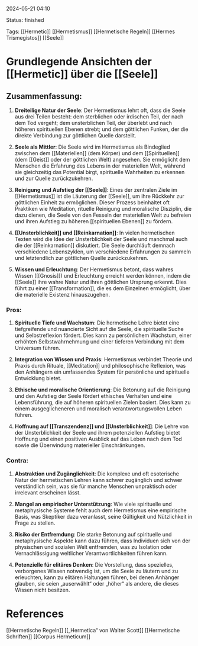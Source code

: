 2024-05-21 04:10

Status: finished

Tags: [[Hermetic]] [[Hermetismus]] [[Hermetische Regeln]] [[Hermes Trismegistos]] [[Seele]]

# Grundlegende Ansichten der [[Hermetic]] über die [[Seele]]

## Zusammenfassung:
1. **Dreiteilige Natur der Seele**: Der Hermetismus lehrt oft, dass die Seele aus drei Teilen besteht: dem sterblichen oder irdischen Teil, der nach dem Tod vergeht; dem unsterblichen Teil, der überlebt und nach höheren spirituellen Ebenen strebt; und dem göttlichen Funken, der die direkte Verbindung zur göttlichen Quelle darstellt.
    
2. **Seele als Mittler**: Die Seele wird im Hermetismus als Bindeglied zwischen dem [[Materiellen]] (dem Körper) und dem [[Spirituellen]] (dem [[Geist]] oder der göttlichen Welt) angesehen. Sie ermöglicht dem Menschen die Erfahrung des Lebens in der materiellen Welt, während sie gleichzeitig das Potential birgt, spirituelle Wahrheiten zu erkennen und zur Quelle zurückzukehren.
    
3. **Reinigung und Aufstieg der [[Seele]]**: Eines der zentralen Ziele im [[Hermetismus]] ist die Läuterung der [[Seele]], um ihre Rückkehr zur göttlichen Einheit zu ermöglichen. Dieser Prozess beinhaltet oft Praktiken wie Meditation, rituelle Reinigung und moralische Disziplin, die dazu dienen, die Seele von den Fesseln der materiellen Welt zu befreien und ihren Aufstieg zu höheren [[spirituellen Ebenen]] zu fördern.
    
4. **[[Unsterblichkeit]] und [[Reinkarnation]]**: In vielen hermetischen Texten wird die Idee der Unsterblichkeit der Seele und manchmal auch die der [[Reinkarnation]] diskutiert. Die Seele durchläuft demnach verschiedene Lebenszyklen, um verschiedene Erfahrungen zu sammeln und letztendlich zur göttlichen Quelle zurückzukehren.
    
5. **Wissen und Erleuchtung**: Der Hermetismus betont, dass wahres Wissen ([[Gnosis]]) und Erleuchtung erreicht werden können, indem die [[Seele]] ihre wahre Natur und ihren göttlichen Ursprung erkennt. Dies führt zu einer [[Transformation]], die es dem Einzelnen ermöglicht, über die materielle Existenz hinauszugehen.

### Pros:
1. **Spirituelle Tiefe und Wachstum**: Die hermetische Lehre bietet eine tiefgreifende und nuancierte Sicht auf die Seele, die spirituelle Suche und Selbstreflexion fördert. Dies kann zu persönlichem Wachstum, einer erhöhten Selbstwahrnehmung und einer tieferen Verbindung mit dem Universum führen.
    
2. **Integration von Wissen und Praxis**: Hermetismus verbindet Theorie und Praxis durch Rituale, [[Meditation]] und philosophische Reflexion, was den Anhängern ein umfassendes System für persönliche und spirituelle Entwicklung bietet.
    
3. **Ethische und moralische Orientierung**: Die Betonung auf die Reinigung und den Aufstieg der Seele fördert ethisches Verhalten und eine Lebensführung, die auf höheren spirituellen Zielen basiert. Dies kann zu einem ausgeglicheneren und moralisch verantwortungsvollen Leben führen.
    
4. **Hoffnung auf [[Transzendenz]] und [[Unsterblichkeit]]**: Die Lehre von der Unsterblichkeit der Seele und ihrem potenziellen Aufstieg bietet Hoffnung und einen positiven Ausblick auf das Leben nach dem Tod sowie die Überwindung materieller Einschränkungen.
### Contra:
1. **Abstraktion und Zugänglichkeit**: Die komplexe und oft esoterische Natur der hermetischen Lehren kann schwer zugänglich und schwer verständlich sein, was sie für manche Menschen unpraktisch oder irrelevant erscheinen lässt.
    
2. **Mangel an empirischer Unterstützung**: Wie viele spirituelle und metaphysische Systeme fehlt auch dem Hermetismus eine empirische Basis, was Skeptiker dazu veranlasst, seine Gültigkeit und Nützlichkeit in Frage zu stellen.
    
3. **Risiko der Entfremdung**: Die starke Betonung auf spirituelle und metaphysische Aspekte kann dazu führen, dass Individuen sich von der physischen und sozialen Welt entfremden, was zu Isolation oder Vernachlässigung weltlicher Verantwortlichkeiten führen kann.
    
4. **Potenzielle für elitäres Denken**: Die Vorstellung, dass spezielles, verborgenes Wissen notwendig ist, um die Seele zu läutern und zu erleuchten, kann zu elitären Haltungen führen, bei denen Anhänger glauben, sie seien „auserwählt“ oder „höher“ als andere, die dieses Wissen nicht besitzen.
# References
[[Hermetische Regeln]]
[[„Hermetica“ von Walter Scott]]
[[Hermetische Schriften]]
[[Corpus Hermeticum]]